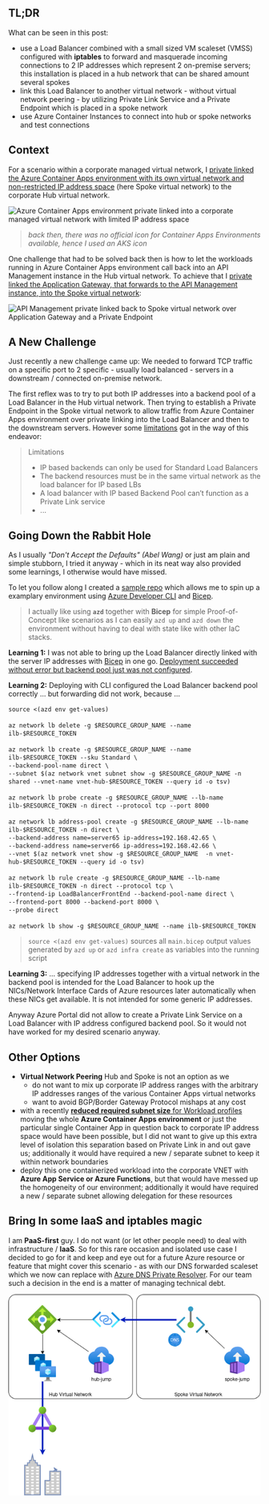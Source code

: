 ## TL;DR

What can be seen in this post:

- use a Load Balancer combined with a small sized VM scaleset (VMSS) configured with **iptables** to forward and masquerade incoming connections to 2 IP addresses which represent 2 on-premise servers; this installation is placed in a hub network that can be shared amount several spokes
- link this Load Balancer to another virtual network - without virtual network peering - by utilizing Private Link Service and a Private Endpoint which is placed in a spoke network
- use Azure Container Instances to connect into hub or spoke networks and test connections

## Context

For a scenario within a corporate managed virtual network, I [private linked the Azure Container Apps environment with its own virtual network and non-restricted IP address space](https://dev.to/kaiwalter/preliminary-private-linking-an-azure-container-app-environment-3cnf) (here Spoke virtual network) to the corporate Hub virtual network.

![Azure Container Apps environment private linked into a corporate managed virtual network with limited IP address space](https://dev-to-uploads.s3.amazonaws.com/uploads/articles/ruketol7klgmhth52u2e.png)

> _back then, there was no official icon for Container Apps Environments available, hence I used an AKS icon_

One challenge that had to be solved back then is how to let the workloads running in Azure Container Apps environment call back into an API Management instance in the Hub virtual network. To achieve that I [private linked the Application Gateway, that forwards to the API Management instance, into the Spoke virtual network](https://dev.to/kaiwalter/use-azure-application-gateway-private-link-configuration-for-an-internal-api-management-1d6o):

![API Management private linked back to Spoke virtual network over Application Gateway and a Private Endpoint](https://dev-to-uploads.s3.amazonaws.com/uploads/articles/4b5i7ln4k7on0nou1cwu.png)

## A New Challenge

Just recently a new challenge came up: We needed to forward TCP traffic on a specific port to 2 specific - usually load balanced - servers in a downstream / connected on-premise network.

The first reflex was to try to put both IP addresses into a backend pool of a Load Balancer in the Hub virtual network. Then trying to establish a Private Endpoint in the Spoke virtual network to allow traffic from Azure Container Apps environment over private linking into the Load Balancer and then to the downstream servers. However some [limitations](https://learn.microsoft.com/en-us/azure/load-balancer/backend-pool-management#limitations) got in the way of this endeavor:

> Limitations
> - IP based backends can only be used for Standard Load Balancers
> - The backend resources must be in the same virtual network as the load balancer for IP based LBs
> - A load balancer with IP based Backend Pool can’t function as a Private Link service
> - ...

## Going Down the Rabbit Hole

As I usually _"Don't Accept the Defaults" (Abel Wang)_ or just am plain and simple stubborn, I tried it anyway - which in its neat way also provided some learnings, I otherwise would have missed.

To let you follow along I created a [sample repo](https://github.com/KaiWalter/azure-private-link-port-forward) which allows me to spin up a examplary environment using [Azure Developer CLI](https://learn.microsoft.com/en-us/azure/developer/azure-developer-cli/overview) and [Bicep](https://learn.microsoft.com/en-us/azure/azure-resource-manager/bicep/overview?tabs=bicep).

> I actually like using **`azd`** together with **Bicep** for simple Proof-of-Concept like scenarios as I can easily `azd up` and `azd down` the environment without having to deal with state like with other IaC stacks.

**Learning 1:** I was not able to bring up the Load Balancer directly linked with the server IP addresses with [Bicep](https://github.com/KaiWalter/azure-private-link-port-forward/blob/main/infra/modules/loadbalancer/loadbalancer.bicep) in one go. [Deployment succeeded without error but backend pool just was not configured](https://stackoverflow.com/questions/75910542/backendaddresspool-in-azure-load-balancer-with-only-ip-addresses-does-not-deploy).

**Learning 2:** Deploying with CLI configured the Load Balancer backend pool correctly ... but forwarding did not work, because ...

```shell
source <(azd env get-values)

az network lb delete -g $RESOURCE_GROUP_NAME --name ilb-$RESOURCE_TOKEN

az network lb create -g $RESOURCE_GROUP_NAME --name ilb-$RESOURCE_TOKEN --sku Standard \
--backend-pool-name direct \
--subnet $(az network vnet subnet show -g $RESOURCE_GROUP_NAME -n shared --vnet-name vnet-hub-$RESOURCE_TOKEN --query id -o tsv)

az network lb probe create -g $RESOURCE_GROUP_NAME --lb-name ilb-$RESOURCE_TOKEN -n direct --protocol tcp --port 8000

az network lb address-pool create -g $RESOURCE_GROUP_NAME --lb-name ilb-$RESOURCE_TOKEN -n direct \
--backend-address name=server65 ip-address=192.168.42.65 \
--backend-address name=server66 ip-address=192.168.42.66 \
--vnet $(az network vnet show -g $RESOURCE_GROUP_NAME  -n vnet-hub-$RESOURCE_TOKEN --query id -o tsv)

az network lb rule create -g $RESOURCE_GROUP_NAME --lb-name ilb-$RESOURCE_TOKEN -n direct --protocol tcp \
--frontend-ip LoadBalancerFrontEnd --backend-pool-name direct \
--frontend-port 8000 --backend-port 8000 \
--probe direct

az network lb show -g $RESOURCE_GROUP_NAME --name ilb-$RESOURCE_TOKEN
```

> `source <(azd env get-values)` sources all `main.bicep` output values generated by `azd up` or `azd infra create` as variables into the running script

**Learning 3:** ... specifying IP addresses together with a virtual network in the backend pool is intended for the Load Balancer to hook up the NICs/Network Interface Cards of Azure resources later automatically when these NICs get available. It is not intended for some generic IP addresses.

Anyway Azure Portal did not allow to create a Private Link Service on a Load Balancer with IP address configured backend pool. So it would not have worked for my desired scenario anyway.

## Other Options

- **Virtual Network Peering** Hub and Spoke is not an option as we
  - do not want to mix up corporate IP address ranges with the arbitrary IP addresses ranges of the various Container Apps virtual networks
  - want to avoid BGP/Border Gateway Protocol mishaps at any cost
- with a recently [**reduced required subnet size** for Workload profiles](https://learn.microsoft.com/en-us/azure/container-apps/networking#subnet) moving the whole **Azure Container Apps environment** or just the particular single Container App in question back to corporate IP address space would have been possible, but I did not want to give up this extra level of isolation this separation based on Private Link in and out gave us; additionally it would have required a new / separate subnet to keep it within network boundaries
- deploy this one containerized workload into the corporate VNET with **Azure App Service or Azure Functions**, but that would have messed up the homogeneity of our environment; additionally it would have required a new / separate subnet allowing delegation for these resources

## Bring In some IaaS and **iptables** magic

I am **PaaS-first** guy. I do not want (or let other people need) to deal with infrastructure / **IaaS**. So for this rare occasion and isolated use case I decided to go for it and keep and eye out for a future Azure resource or feature that might cover this scenario - as with our DNS forwarded scaleset which we now can replace with [Azure DNS Private Resolver](https://learn.microsoft.com/en-us/azure/dns/dns-private-resolver-overview). For our team such a decision in the end is a matter of managing technical debt.

![Network diagram showing connection from Private Endpoint over Private Link Service, Load Balancer to on premise Servers](../images/private-link-port-forward.png)